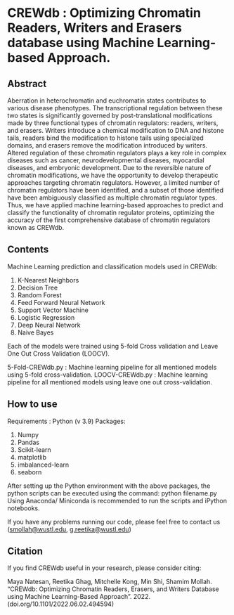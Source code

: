 # CREWdb : Optimizing Chromatin Readers, Writers and Erasers database using Machine Learning-based Approach.

## Abstract
Aberration in heterochromatin and euchromatin states contributes to various disease phenotypes. The transcriptional regulation between these two states is significantly governed by post-translational modifications made by three functional types of chromatin regulators: readers, writers, and erasers. Writers introduce a chemical modification to DNA and histone tails, readers bind the modification to histone tails using specialized domains, and erasers remove the modification introduced by writers. Altered regulation of these chromatin regulators plays a key role in complex diseases such as cancer, neurodevelopmental diseases, myocardial diseases, and embryonic development. Due to the reversible nature of chromatin modifications, we have the opportunity to develop therapeutic approaches targeting chromatin regulators. However, a limited number of chromatin regulators have been identified, and a subset of those identified have been ambiguously classified as multiple chromatin regulator types. Thus, we have applied machine learning-based approaches to predict and classify the functionality of chromatin regulator proteins, optimizing the accuracy of the first comprehensive database of chromatin regulators known as CREWdb.

## Contents
Machine Learning prediction and classification models used in CREWdb:
  1. K-Nearest Neighbors
  2. Decision Tree
  3. Random Forest
  4. Feed Forward Neural Network
  5. Support Vector Machine
  6. Logistic Regression
  7. Deep Neural Network
  8. Naive Bayes
  
Each of the models were trained using 5-fold Cross validation and Leave One Out Cross Validation (LOOCV). 

5-Fold-CREWdb.py : Machine learning pipeline for all mentioned models using 5-fold cross-validation.
LOOCV-CREWdb.py : Machine learning pipeline for all mentioned models using leave one out cross-validation.

## How to use
Requirements : 
  Python (v 3.9)
Packages:
  1. Numpy
  2. Pandas
  3. Scikit-learn
  4. matplotlib
  5. imbalanced-learn
  6. seaborn
  
 After setting up the Python environment with the above packages, the python scripts can be executed using the command: python filename.py
 Using Anaconda/ Miniconda is recommended to run the scripts and iPython notebooks.
 
 If you have any problems running our code, please feel free to contact us (smollah@wustl.edu, g.reetika@wustl.edu)
 
## Citation
If you find CREWdb useful in your research, please consider citing: 

Maya Natesan, Reetika Ghag, Mitchelle Kong, Min Shi, Shamim Mollah. “CREWdb: Optimizing Chromatin Readers, Erasers, and Writers Database using Machine Learning-Based Approach”. 2022. (doi.org/10.1101/2022.06.02.494594)

